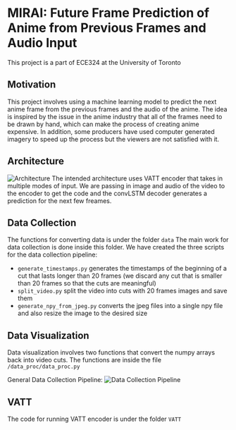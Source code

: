 # MIRAI: Future Frame Prediction of Anime from Previous Frames and Audio Input

This project is a part of ECE324 at the University of Toronto

## Motivation
This project involves using a machine learning model to predict the next anime frame from the previous frames and the audio of the anime. The idea is inspired by the issue in the anime industry that all of the frames need to be drawn by hand, which can make the process of creating anime expensive. In addition, some producers have used computer generated imagery to speed up the process but the viewers are not satisfied with it. 

## Architecture
![Architecture](https://cdn.discordapp.com/attachments/1068310123824550019/1089287912274808882/Arch20Diagram.png)
The intended architecture uses VATT encoder that takes in multiple modes of input. We are passing in image and audio of the video to the encoder to get the code and the convLSTM decoder generates a prediction for the next few freames. 

## Data Collection
The functions for converting data is under the folder `data`
The main work for data collection is done inside this folder.
We have created the three scripts for the data collection pipeline:
* `generate_timestamps.py` generates the timestamps of the beginning of a cut that lasts longer than 20 frames (we discard any cut that is smaller than 20 frames so that the cuts are meaningful)
* `split_video.py` split the video into cuts with 20 frames images and save them
* `generate_npy_from_jpeg.py` converts the jpeg files into a single npy file and also resize the image to the desired size

## Data Visualization
Data visualization involves two functions that convert the numpy arrays back into video cuts. The functions are inside the file `/data_proc/data_proc.py`

General Data Collection Pipeline:
![Data Collection Pipeline](https://cdn.discordapp.com/attachments/1068310123824550019/1089300868714741841/data_processing.jpeg)

## VATT
The code for running VATT encoder is under the folder `VATT`